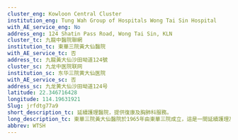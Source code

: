 ```yaml
---
cluster_eng: Kowloon Central Cluster
institution_eng: Tung Wah Group of Hospitals Wong Tai Sin Hospital
with_AE_service_eng: No
address_eng: 124 Shatin Pass Road, Wong Tai Sin, KLN
cluster_tc: 九龍中醫院聯網
institution_tc: 東華三院黃大仙醫院
with_AE_service_tc: 否
address_tc: 九龍黃大仙沙田坳道124號
cluster_sc: 九龙中医院联网
institution_sc: 东华三院黄大仙医院
with_AE_service_sc: 否
address_sc: 九龙黄大仙沙田坳道124号
latitude: 22.346716428
longitude: 114.19631921
Slug: jrfdtg77a9
short_description_tc: 延續護理醫院，提供復康及胸肺科服務。
long_description_tc: 東華三院黃大仙醫院於1965年由東華三院成立，這是一間延續護理及胸肺科疾病專科醫院，旨在提供跨科復康訓練計劃，讓病人重新融入社會。醫院亦設立了特殊計劃，照顧有需要的病人，如慢性胸肺疾病、身體殘障和患有複雜老人疾病等。此外，醫院亦提供肺結核治療服務，同時設有睡眠測試室及肺功能暨飛機搭客安全測試中心等；而老人日間醫院則為出院長者提供持續護理和治療，讓其可在家中和社區重拾新生。醫院亦於2009年2月成立「華永會」紓緩醫療中心，為末期器官衰竭及末期癌症病人提供全面優質醫護服務，使病人及家人在身、心、社、靈各方面，得到充份的關顧。在華永會及東華三院支持下，醫院亦提供結合西方醫學及傳統中醫藥治療的服務予頤養護理病房之末期癌症患者。目標為紓緩病者徵狀，並改善其晚期的生活質素。另外，2016年成立的香港賽馬會復康醫療中心，透過橫向整合模式，把所有復康設施及醫療儀器集中於同一樓層，中心亦配備多項先進設備例如懸掛式病人運送系統。
abbrev: WTSH
---
```

